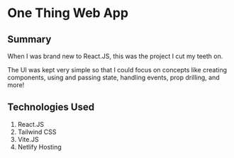 # One Thing Web App

## Summary

When I was brand new to React.JS, this was the project I cut my teeth on.

The UI was kept very simple so that I could focus on concepts like creating components, using and passing state, handling events, prop drilling, and more!

## Technologies Used

1. React.JS
2. Tailwind CSS
3. Vite.JS
4. Netlify Hosting
